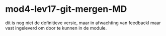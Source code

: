 # mod4-lev17-git-mergen-MD

dit is nog niet de definitieve versie, maar in afwachting van feedbackl maar vast ingeleverd om door te kunnen in de module.

